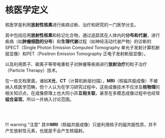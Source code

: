 # 核医学定义

核医学是利用**放射性核素**进行疾病诊断、治疗和研究的一门医学分支。

其中包括应用**放射性核素**和标记化合物，通过追踪其在人体内的**分布和代谢**，进行疾病（如**肿瘤细胞的分布**）和**生理代谢**过程（如神经活动代谢产物）的诊断的SPECT（Single Photon Emission Computed Tomography 单光子发射计算机断层显像）和PET（Positron Emission Tomography 正电子发射断层显像）。

以及利用质子、碳离子等带电重粒子对肿瘤等疾病进行**放射治疗**的粒子治疗（Particle Therapy）技术。

在一些文档里面，诸如**X光**，**CT**（计算机断层扫描），**MRI**（核磁共振成像）不被纳入核医学范畴，但个人认为在学习研究过程中，这些成像技术不仅涉及**核物理**的相关知识点，在成像原理上也大同小异**互相关联**，甚至在多模态成像过程中也经常**组合呈现**，所以一并纳入讨论范围。


<br><br>

!!! warning "注意" 
    其中**MRI**（核磁共振成像）只是利用核子的磁共振性质，并不产生放射性元素，也就是不会产生核辐射。



